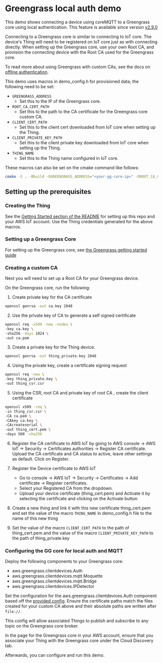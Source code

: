 # Greengrass local auth demo

This demo shows connecting a device using coreMQTT to a Greengrass core using
local authentication. This feature is available since version [v2.9.0](https://docs.aws.amazon.com/greengrass/v2/developerguide/greengrass-release-2022-11-15.html)

Connecting to a Greengrass core is similar to connecting to IoT core. The
device's Thing will need to be registered on IoT core just as with connecting
directly. When setting up the Greengrass core, use your own Root CA, and
provision the connecting device with the Root CA used for the Greengrass core.

To read more about using Greengrass with custom CAs, see the docs on
[offline authentication](https://docs.aws.amazon.com/greengrass/v2/developerguide/offline-authentication.html).

This demo uses macros in demo_config.h for provisioned data; the following need
to be set:

- `GREENGRASS_ADDRESS`
  - Set this to the IP of the Greengrass core.
- `ROOT_CA_CERT_PATH`
  - Set this to the path to the CA certificate for the Greengrass core custom
    CA.
- `CLIENT_CERT_PATH`
  - Set this to the client cert downloaded from IoT core when setting up the
    Thing.
- `CLIENT_PRIVATE_KEY_PATH`
  - Set this to the client private key downloaded from IoT core when setting up
    the Thing.
- `THING_NAME`
  - Set this to the Thing name configured in IoT core.

These macros can also be set on the cmake command like follows:

```sh
cmake -S . -Bbuild -DGREENGRASS_ADDRESS="<your-gg-core-ip>" -DROOT_CA_CERT_PATH="<your-path-to-custom-root-ca>" -DCLIENT_CERT_PATH="<your-client-certificate-path>" -DCLIENT_PRIVATE_KEY_PATH="<your-client-private-key-path>" -DTHING_NAME="<your-registered-thing-name>"
```

## Setting up the prerequisites

### Creating the Thing

See the [Getting Started section of the README](../../../README.md#getting-started)
for setting up this repo and your AWS IoT account. Use the Thing credentials
generated for the above macros.

### Setting up a Greengrass Core

For setting up the Greengrass core, see [the Greengrass getting started guide](https://docs.aws.amazon.com/greengrass/v2/developerguide/getting-started.html)

### Creating a custom CA

Next you will need to set up a Root CA for your Greengrass device.

On the Greengrass core, run the following:

1. Create private key for the CA certificate
```sh
openssl genrsa -out ca.key 2048
```
2. Use the private key of CA to generate a self signed certificate
```sh
openssl req -x509 -new -nodes \
-key ca.key \
-sha256 -days 1024 \
-out ca.pem
```
3. Create a private key for the Thing device.
```sh
openssl genrsa -out thing_private.key 2048
```
4. Using the private key, create a certificate signing request
```sh
openssl req -new \
-key thing_private.key \
-out thing_csr.csr
```
5. Using the CSR, root CA and private key of root CA , create the client certificate
```sh
openssl x509 -req \
-in thing_csr.csr \
-CA ca.pem \
-CAkey ca.key \
-CAcreateserial \
-out thing_cert.pem \
-days 500 -sha256
```
6. Register the CA certificate to AWS IoT by going to AWS console → AWS IoT → Security → Certificates authorities → Register CA certificate. Upload the CA certificate and CA status to active, leave other settings as default. Click on Register.

7. Register the Device certificate to AWS IoT

    * Go to console → AWS IoT → Security → Certificates → Add certificate → Register certificates.
    * Select your Registered CA from the dropdown.
    * Upload your device certificate (thing_cert.pem) and Activate it by selecting the certificate and clicking on the Activate button

8. Create a new thing and link it with this new certificate thing_cert.pem and set the value of the macro `THING_NAME` in demo_config.h file to the name of this new thing

9. Set the value of the macro `CLIENT_CERT_PATH` to the path of thing_cert.pem and the value of the macro `CLIENT_PRIVATE_KEY_PATH` to the path of thing_private.key

### Configuring the GG core for local auth and MQTT

Deploy the following components to your Greengrass core:
- aws.greengrass.clientdevices.Auth
- aws.greengrass.clientdevices.mqtt.Moquette
- aws.greengrass.clientdevices.mqtt.Bridge
- aws.greengrass.clientdevices.IPDetector

Set the configuration for the aws.greengrass.clientdevices.Auth component based
off the [provided config](./greengrass_auth_conf.json). Ensure the certificate
paths match the files created for your custom CA above and their absolute paths are written after `file://`.

This config will allow associated Things to publish and subscribe to any topic
on the Greengrass core broker.

In the page for the Greengrass core in your AWS account, ensure that you
associate your Thing with the Greengrass core under the Cloud Discovery tab.

Afterwards, you can configure and run this demo.
